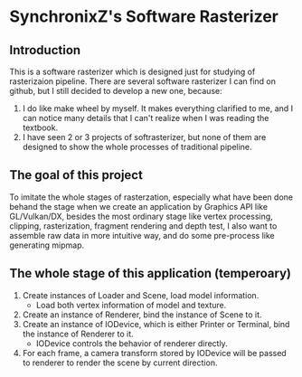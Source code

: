 # SynchronixZ's Software Rasterizer 

## Introduction
This is a software rasterizer which is designed just for studying of rasterizaion pipeline. 
There are several software rasterizer I can find on github, but I still decided to develop a new one, because:
1. I do like make wheel by myself. It makes everything clarified to me, and I can notice many details that I can't realize when I was reading the textbook.
2. I have seen 2 or 3 projects of softrasterizer, but none of them are designed to show the whole processes of traditional pipeline. 

## The goal of this project
To imitate the whole stages of rasterzation, especially what have been done behand the stage when we create an application by Graphics API like GL/Vulkan/DX,
besides the most ordinary stage like vertex processing, clipping, rasterization, fragment rendering and depth test, I also want to assemble raw data 
in more intuitive way, and do some pre-process like generating mipmap. 

## The whole stage of this application (temperoary)
1. Create instances of Loader and Scene, load model information.
    * Load both vertex information of model and texture.
2. Create an instance of Renderer, bind the instance of Scene to it.
3. Create an instance of IODevice, which is either Printer or Terminal, bind the instance of Renderer to it.
    * IODevice controls the behavior of renderer directly.
4. For each frame, a camera transform stored by IODevice will be passed to renderer to render the scene by current direction.

